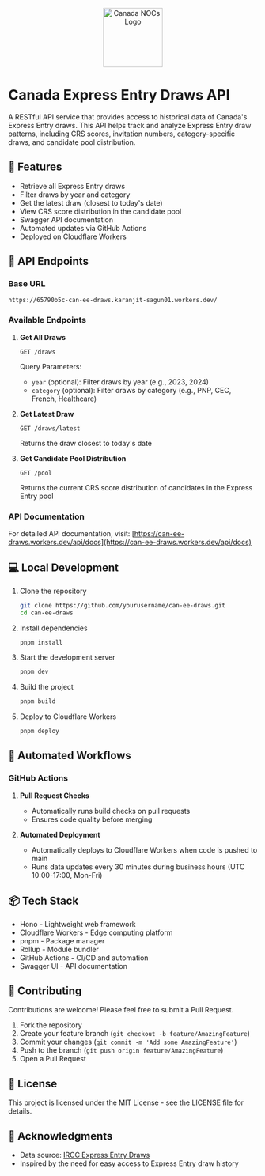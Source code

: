 <p align="center">
  <img src="https://gist.githubusercontent.com/sagunji/8c0138a7af3e4cb16059261c1a8be691/raw/d26d6d84abdbd1277747565b574f252fa9ab63c0/canoeh.svg" alt="Canada NOCs Logo" height="120"/>
</p>

# Canada Express Entry Draws API

A RESTful API service that provides access to historical data of Canada's Express Entry draws. This API helps track and analyze Express Entry draw patterns, including CRS scores, invitation numbers, category-specific draws, and candidate pool distribution.

## 🌟 Features

- Retrieve all Express Entry draws
- Filter draws by year and category
- Get the latest draw (closest to today's date)
- View CRS score distribution in the candidate pool
- Swagger API documentation
- Automated updates via GitHub Actions
- Deployed on Cloudflare Workers

## 🚀 API Endpoints

### Base URL

```
https://65790b5c-can-ee-draws.karanjit-sagun01.workers.dev/
```

### Available Endpoints

1. **Get All Draws**

   ```
   GET /draws
   ```

   Query Parameters:

   - `year` (optional): Filter draws by year (e.g., 2023, 2024)
   - `category` (optional): Filter draws by category (e.g., PNP, CEC, French, Healthcare)

2. **Get Latest Draw**

   ```
   GET /draws/latest
   ```

   Returns the draw closest to today's date

3. **Get Candidate Pool Distribution**
   ```
   GET /pool
   ```
   Returns the current CRS score distribution of candidates in the Express Entry pool

### API Documentation

For detailed API documentation, visit: [https://can-ee-draws.workers.dev/api/docs](https://can-ee-draws.workers.dev/api/docs)

## 💻 Local Development

1. Clone the repository

   ```bash
   git clone https://github.com/yourusername/can-ee-draws.git
   cd can-ee-draws
   ```

2. Install dependencies

   ```bash
   pnpm install
   ```

3. Start the development server

   ```bash
   pnpm dev
   ```

4. Build the project

   ```bash
   pnpm build
   ```

5. Deploy to Cloudflare Workers
   ```bash
   pnpm deploy
   ```

## 🔄 Automated Workflows

### GitHub Actions

1. **Pull Request Checks**

   - Automatically runs build checks on pull requests
   - Ensures code quality before merging

2. **Automated Deployment**
   - Automatically deploys to Cloudflare Workers when code is pushed to main
   - Runs data updates every 30 minutes during business hours (UTC 10:00-17:00, Mon-Fri)

## 📦 Tech Stack

- Hono - Lightweight web framework
- Cloudflare Workers - Edge computing platform
- pnpm - Package manager
- Rollup - Module bundler
- GitHub Actions - CI/CD and automation
- Swagger UI - API documentation

## 🤝 Contributing

Contributions are welcome! Please feel free to submit a Pull Request.

1. Fork the repository
2. Create your feature branch (`git checkout -b feature/AmazingFeature`)
3. Commit your changes (`git commit -m 'Add some AmazingFeature'`)
4. Push to the branch (`git push origin feature/AmazingFeature`)
5. Open a Pull Request

## 📄 License

This project is licensed under the MIT License - see the LICENSE file for details.

## 🙏 Acknowledgments

- Data source: [IRCC Express Entry Draws](https://www.canada.ca/en/immigration-refugees-citizenship/services/immigrate-canada/express-entry/submit-profile/rounds-invitations.html)
- Inspired by the need for easy access to Express Entry draw history
